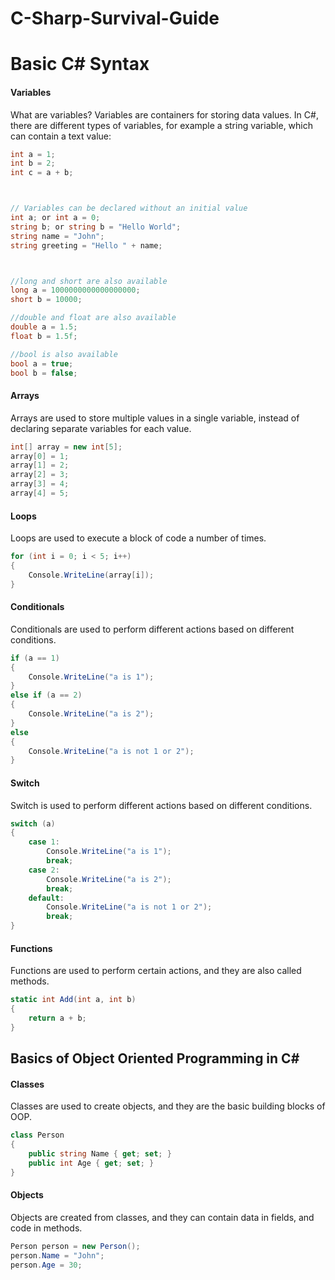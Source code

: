 # C-Sharp-Survival-Guide


# Basic C# Syntax
#### Variables
What are variables? Variables are containers for storing data values. In C#, there are different types of variables, for example a string variable, which can contain a text value:
```csharp
int a = 1;
int b = 2;
int c = a + b;



// Variables can be declared without an initial value
int a; or int a = 0;
string b; or string b = "Hello World";
string name = "John";
string greeting = "Hello " + name;



//long and short are also available
long a = 1000000000000000000;
short b = 10000;

//double and float are also available
double a = 1.5;
float b = 1.5f;

//bool is also available
bool a = true;
bool b = false;

```

#### Arrays
Arrays are used to store multiple values in a single variable, instead of declaring separate variables for each value.
```csharp
int[] array = new int[5];
array[0] = 1;
array[1] = 2;
array[2] = 3;
array[3] = 4;
array[4] = 5;
```
#### Loops
Loops are used to execute a block of code a number of times.
```csharp
for (int i = 0; i < 5; i++)
{
    Console.WriteLine(array[i]);
}
```
#### Conditionals
Conditionals are used to perform different actions based on different conditions.
```csharp
if (a == 1)
{
    Console.WriteLine("a is 1");
}
else if (a == 2)
{
    Console.WriteLine("a is 2");
}
else
{
    Console.WriteLine("a is not 1 or 2");
}
```
#### Switch
Switch is used to perform different actions based on different conditions.
```csharp
switch (a)
{
    case 1:
        Console.WriteLine("a is 1");
        break;
    case 2:
        Console.WriteLine("a is 2");
        break;
    default:
        Console.WriteLine("a is not 1 or 2");
        break;
}
```
#### Functions
Functions are used to perform certain actions, and they are also called methods.
```csharp
static int Add(int a, int b)
{
    return a + b;
}
```

## Basics of Object Oriented Programming in C#

#### Classes
Classes are used to create objects, and they are the basic building blocks of OOP.
```csharp
class Person
{
    public string Name { get; set; }
    public int Age { get; set; }
}
```
#### Objects
Objects are created from classes, and they can contain data in fields, and code in methods.
```csharp
Person person = new Person();
person.Name = "John";
person.Age = 30;
```